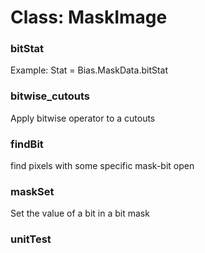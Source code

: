 # Class: MaskImage

### bitStat

Example: Stat = Bias.MaskData.bitStat


### bitwise_cutouts

Apply bitwise operator to a cutouts


### findBit

find pixels with some specific mask-bit open


### maskSet

Set the value of a bit in a bit mask


### unitTest




